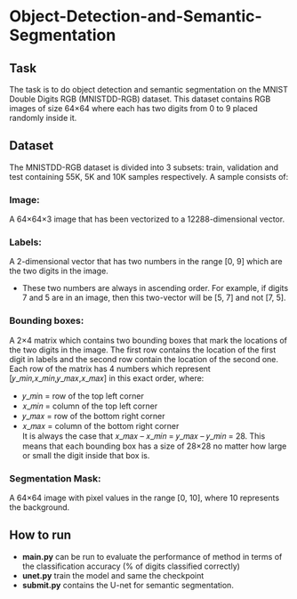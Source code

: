 # Object-Detection-and-Semantic-Segmentation
## Task
The task is to do object detection and semantic segmentation on the MNIST Double Digits RGB (MNISTDD-RGB) dataset. This dataset contains RGB images of size 64×64 where each has two digits from 0 to 9 placed randomly inside it.

## Dataset
The MNISTDD-RGB dataset is divided into 3 subsets: train, validation and test containing 55K, 5K and 10K samples respectively. A sample consists of: <br />
### Image: 
A 64×64×3 image that has been vectorized to a 12288-dimensional vector. <br />
### Labels: 
A 2-dimensional vector that has two numbers in the range [0, 9] which are the two digits in the image. <br /> 
+ These two numbers are always in ascending order. For example, if digits 7 and 5 are in an image, then this two-vector will be [5, 7] and not [7, 5]. </br>
### Bounding boxes: 
A 2×4 matrix which contains two bounding boxes that mark the locations of the two digits in the image. The first row contains the location of the first digit in labels and the second row contain the location of the second one.
Each row of the matrix has 4 numbers which represent [𝑦_𝑚𝑖𝑛,𝑥_𝑚𝑖𝑛,𝑦_𝑚𝑎𝑥,𝑥_𝑚𝑎𝑥] in this exact order, where:
- 𝑦_𝑚𝑖n = row of the top left corner
- 𝑥_𝑚𝑖𝑛 = column of the top left corner
- 𝑦_𝑚𝑎𝑥 = row of the bottom right corner
- 𝑥_𝑚𝑎𝑥 = column of the bottom right corner </br>
It is always the case that 𝑥_𝑚𝑎𝑥 – 𝑥_𝑚𝑖𝑛 = 𝑦_𝑚𝑎𝑥 – 𝑦_𝑚𝑖𝑛 = 28. This means that each bounding box has a size of 28×28 no matter how large or small the digit inside that box is.
### Segmentation Mask: 
A 64×64 image with pixel values in the range [0, 10], where 10 represents the background.

## How to run
- **main.py** can be run to evaluate the performance of method in terms of the classification accuracy (% of digits classified correctly)
- **unet.py** train the model and same the checkpoint 
- **submit.py** contains the U-net for semantic segmentation. 
